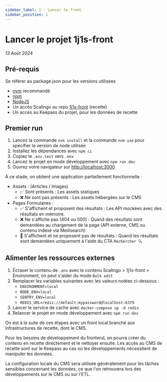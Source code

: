```yaml
---
sidebar_label: 1 - Lancer le front
sidebar_position: 1
---
```


# Lancer le projet 1j1s-front

_13 Août 2024_

## Pré-requis

Se référer au package.json pour les versions utilisées

* [nvm](https://github.com/nvm-sh/nvm) recommandé
* [npm](https://www.npmjs.com/)
* [NodeJS](https://nodejs.org/fr/)
* Un accès Scalingo au repo [1j1s-front](https://dashboard.scalingo.com/apps/osc-fr1/1j1s-front) (recette)
* Un accès au Keepass du projet, pour les données de recette

## Premier run

1. Lancez la commande `nvm install` et la commande `nvm use` pour spécifier la version de node utilisée
2. Installez les dépendances avec `npm ci`
3. Copiez le `.env.test` vers `.env`
4. Lancez le projet en mode développement avec `npm run dev`
5. Ouvrez votre navigateur sur [http://localhost:3000](http://localhost:3000)

À ce stade, on obtient une application partiellement fonctionnelle :
* Assets : (Articles / Images)
  * ✅ Sont présents : Les assets statiques
  * ❌ Ne sont pas présents : Les assets hébergées sur le CMS
* Pages Formulaires :
  * ✅ S'affichent et proposent des résultats : Les API mockées avec des résultats en mémoire.
  * ❌ Ne s'affiche pas (404 ou 500) : Quand des résultats sont demandées au chargement de la page (API externe, CMS ou contenu indexé via Meilisearch)
  * 🔶 S'affichent et ne proposent pas de résultats : Quand les résultats sont demandées uniquement à l'aide du CTA `Rechercher 🔍`

## Alimenter les ressources externes

1. Écraser le contenu de `.env` avec le contenu Scalingo > 1j1s-front > Environment, on peut s'aider du mode `Bulk edit` 
2. Remplacer les variables suivantes avec les valeurs notées ci-dessous :
   * `ENVIRONMENT=local`
   * `NODE_ENV=local`
   * `SENTRY_ENV=local`
   * `REDIS_URL=redis://default:mypassword@localhost:6379`
2. Lancer le service de cache avec `docker-compose up -d redis`
3. Relancer le projet en mode développement avec `npm run dev`

On est à la suite de ces étapes avec un front local branché aux infrastructures de recette, dont le CMS.

Pour les besoins de développement du frontend, on pourra créer du contenu en recette directement et le nettoyer ensuite. 
Les accès au CMS de recette sont sur le Keepass au cas où les développements nécessitent de manipuler les données.

La configuration locale du CMS sera utilisée généralement pour les tâches sensibles concernant les données, ce que l'on retrouvera lors des développements sur le CMS ou sur l'ETL.


